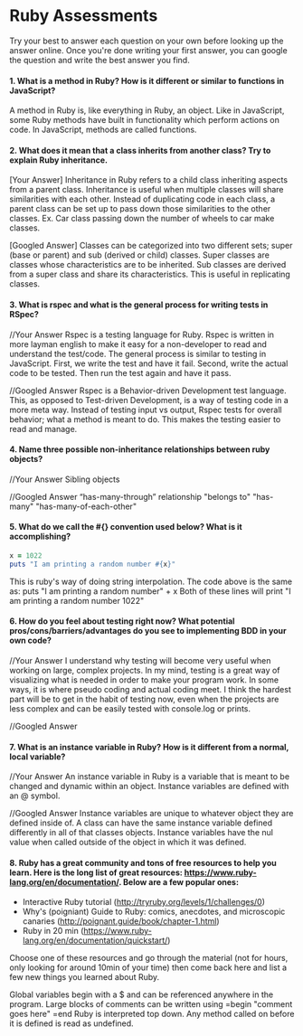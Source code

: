 # Ruby Assessments

Try your best to answer each question on your own before looking up the answer online. Once you're done writing your first answer, you can google the question and write the best answer you find.


#### 1. What is a method in Ruby? How is it different or similar to functions in JavaScript?

A method in Ruby is, like everything in Ruby, an object. Like in JavaScript, some Ruby methods have built in functionality which perform actions on code. In JavaScript, methods are called functions.

#### 2. What does it mean that a class inherits from another class? Try to explain Ruby inheritance.


[Your Answer]
Inheritance in Ruby refers to a child class inheriting aspects from a parent class. Inheritance is useful when multiple classes will share similarities with each other. Instead of duplicating code in each class, a parent class can be set up to pass down those similarities to the other classes. Ex. Car class passing down the number of wheels to car make classes.

[Googled Answer]
Classes can be categorized into two different sets; super (base or parent) and sub (derived or child) classes. Super classes are classes whose characteristics are to be inherited. Sub classes are derived from a super class and share its characteristics. This is useful in replicating classes.


#### 3. What is rspec and what is the general process for writing tests in RSpec?

//Your Answer
Rspec is a testing language for Ruby. Rspec is written in more layman english to make it easy for a non-developer to read and understand the test/code. The general process is similar to testing in JavaScript. First, we write the test and have it fail. Second, write the actual code to be tested. Then run the test again and have it pass.

//Googled Answer
Rspec is a Behavior-driven Development test language. This, as opposed to Test-driven Development, is a way of testing code in a more meta way. Instead of testing input vs output, Rspec tests for overall behavior; what a method is meant to do. This makes the testing easier to read and manage.

#### 4. Name three possible non-inheritance relationships between ruby objects?

//Your Answer
Sibling objects


//Googled Answer
“has-many-through” relationship
"belongs to"
"has-many"
"has-many-of-each-other"

#### 5. What do we call the #{} convention used below? What is it accomplishing?

```ruby
x = 1022
puts "I am printing a random number #{x}"
```
This is ruby's way of doing string interpolation. The code above is the same as:
  puts "I am printing a random number" + x
Both of these lines will print "I am printing a random number 1022"

#### 6. How do you feel about testing right now? What potential pros/cons/barriers/advantages do you see to implementing BDD in your own code?

//Your Answer
I understand why testing will become very useful when working on large, complex projects. In my mind, testing is a great way of visualizing what is needed in order to make your program work. In some ways, it is where pseudo coding and actual coding meet. I think the hardest part will be to get in the habit of testing now, even when the projects are less complex and can be easily tested with console.log or prints.

//Googled Answer


#### 7. What is an instance variable in Ruby? How is it different from a normal, local variable?

//Your Answer
An instance variable in Ruby is a variable that is meant to be changed and dynamic within an object. Instance variables are defined with an @ symbol.

//Googled Answer
Instance variables are unique to whatever object they are defined inside of. A class can have the same instance variable defined differently in all of that classes objects. Instance variables have the nul value when called outside of the object in which it was defined.

#### 8. Ruby has a great community and tons of free resources to help you learn. Here is the long list of great resources: https://www.ruby-lang.org/en/documentation/. Below are a few popular ones:
- Interactive Ruby tutorial (http://tryruby.org/levels/1/challenges/0)
- Why's (poigniant) Guide to Ruby: comics, anecdotes, and microscopic canaries (http://poignant.guide/book/chapter-1.html)
- Ruby in 20 min (https://www.ruby-lang.org/en/documentation/quickstart/)


Choose one of these resources and go through the material (not for hours, only looking for around 10min of your time) then come back here and list a few new things you learned about Ruby.

Global variables begin with a $ and can be referenced anywhere in the program.
Large blocks of comments can be written using =begin "comment goes here" =end
Ruby is interpreted top down. Any method called on before it is defined is read as undefined.
